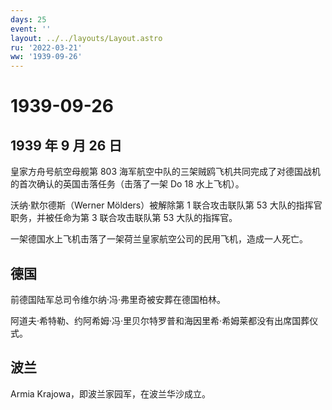 ```yaml
---
days: 25
event: ''
layout: ../../layouts/Layout.astro
ru: '2022-03-21'
ww: '1939-09-26'
---
```


# 1939-09-26

## 1939 年 9 月 26 日

皇家方舟号航空母舰第 803
海军航空中队的三架贼鸥飞机共同完成了对德国战机的首次确认的英国击落任务（击落了一架
Do 18 水上飞机）。

沃纳·默尔德斯（Werner Mölders）被解除第 1 联合攻击联队第 53
大队的指挥官职务，并被任命为第 3 联合攻击联队第 53 大队的指挥官。

一架德国水上飞机击落了一架荷兰皇家航空公司的民用飞机，造成一人死亡。

## 德国

前德国陆军总司令维尔纳·冯·弗里奇被安葬在德国柏林。

阿道夫·希特勒、约阿希姆·冯·里贝尔特罗普和海因里希·希姆莱都没有出席国葬仪式。

## 波兰

Armia Krajowa，即波兰家园军，在波兰华沙成立。